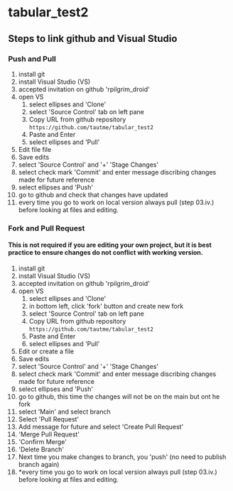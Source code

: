 # tabular_test2

## Steps to link github and Visual Studio
### Push and Pull
01. install git
02. install Visual Studio (VS)
00. accepted invitation on github 'rpilgrim_droid'
03. open VS
    1. select ellipses and 'Clone'
    1. select 'Source Control' tab on left pane
    1. Copy URL from github repository `https://github.com/tautme/tabular_test2`
    1. Paste and Enter
    1. select ellipses and 'Pull'
04. Edit file file
05. Save edits
06. select 'Source Control' and '+' 'Stage Changes'
07. select check mark 'Commit' and enter message discribing changes made for future reference
08. select ellipses and 'Push'
09. go to github and check that changes have updated
10. every time you go to work on local version always pull (step 03.iv.) before looking at files and editing.

### Fork and Pull Request
#### This is not required if you are editing your own project, but it is best practice to ensure changes do not conflict with working version.
01. install git
02. install Visual Studio (VS)
00. accepted invitation on github 'rpilgrim_droid'
03. open VS
    1. select ellipses and 'Clone'
    2. in bottom left, click 'fork' button and create new fork
    3. select 'Source Control' tab on left pane
    3. Copy URL from github repository `https://github.com/tautme/tabular_test2`
    5. Paste and Enter
    2. select ellipses and 'Pull'
04. Edit or create a file
05. Save edits
06. select 'Source Control' and '+' 'Stage Changes'
07. select check mark 'Commit' and enter message discribing changes made for future reference
08. select ellipses and 'Push'
09. go to github, this time the changes will not be on the main but ont he fork
10. select 'Main' and select branch
11. Select 'Pull Request'
12. Add message for future and select 'Create Pull Request'
13. 'Merge Pull Request'
14. 'Confirm Merge'
15. 'Delete Branch'
16. Next time you make changes to branch, you 'push' (no need to publish branch again)
17. *every time you go to work on local version always pull (step 03.iv.) before looking at files and editing.